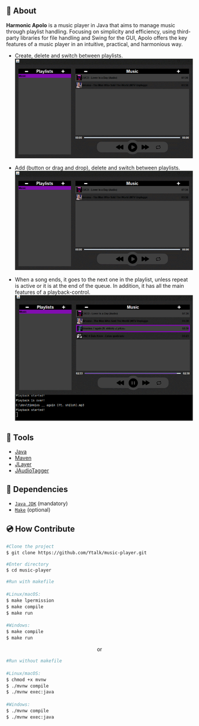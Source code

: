 

## 🎵 About

**Harmonic Apolo** is a music player in Java that aims to manage music through playlist handling. Focusing on simplicity and efficiency, using third-party libraries for file handling and Swing for the GUI, Apolo offers the key features of a music player in an intuitive, practical, and harmonious way.

- Create, delete and switch between playlists.
  ![GIF add/switch/del playlists](src/main/resources/gifs/playlists.gif)

- Add (button or drag and drop), delete and switch between playlists.
  ![GIF add music and play/resume](src/main/resources/gifs/songs.gif)

- When a song ends, it goes to the next one in the playlist, unless repeat is active or it is at the end of the queue. In addition, it has all the main features of a playback-control.
  ![GIF playback control](src/main/resources/gifs/playback.gif)

## 🔨 Tools

- [Java](https://docs.oracle.com/en/java/)
- [Maven](https://maven.apache.org)
- [JLayer](https://github.com/umjammer/jlayer)
- [JAudioTagger](https://www.jthink.net/jaudiotagger/)

## 📄 Dependencies

- [`Java JDK`](https://www.oracle.com/java/technologies/downloads/) (mandatory)
- [`Make`](https://gnuwin32.sourceforge.net/packages/make.htm) (optional)

## 💿 How Contribute

```bash
#Clone the project
$ git clone https://github.com/Ytalk/music-player.git
```

```bash
#Enter directory
$ cd music-player
```

```bash
#Run with makefile

#Linux/macOS:
$ make lpermission
$ make compile
$ make run

#Windows:
$ make compile
$ make run
```

<p align = "center">or</p>

```bash
#Run without makefile

#Linux/macOS:
$ chmod +x mvnw
$ ./mvnw compile
$ ./mvnw exec:java

#Windows:
$ ./mvnw compile
$ ./mvnw exec:java
```
